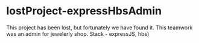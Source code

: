 # lostProject-expressHbsAdmin
This project has been lost, but fortunately we have found it. This teamwork was an admin for jewelerly shop. Stack - expressJS, hbs)
